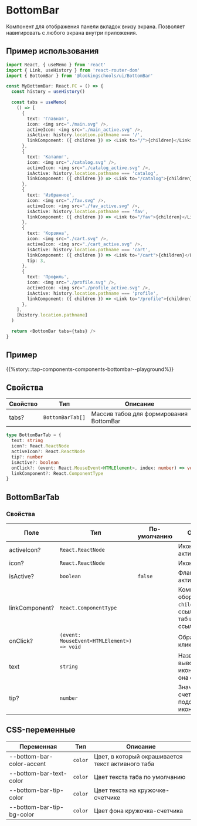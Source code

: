 # BottomBar

Компонент для отображения панели вкладок внизу экрана. Позволяет навигировать с любого экрана внутри приложения.

## Пример использования

```typescript jsx
import React, { useMemo } from 'react'
import { Link, useHistory } from 'react-router-dom'
import { BottomBar } from '@lookingschools/ui/BottomBar'

const MyBottomBar: React.FC = () => {
  const history = useHistory()

  const tabs = useMemo(
    () => [
      {
        text: 'Главная',
        icon: <img src="./main.svg" />,
        activeIcon: <img src="./main_active.svg" />,
        isActive: history.location.pathname === '/',
        linkComponent: ({ children }) => <Link to="/">{children}</Link>,
      },
      {
        text: 'Каталог',
        icon: <img src="./catalog.svg" />,
        activeIcon: <img src="./catalog_active.svg" />,
        isActive: history.location.pathname === 'catalog',
        linkComponent: ({ children }) => <Link to="/catalog">{children}</Link>,
      },
      {
        text: 'Избранное',
        icon: <img src="./fav.svg" />,
        activeIcon: <img src="./fav_active.svg" />,
        isActive: history.location.pathname === 'fav',
        linkComponent: ({ children }) => <Link to="/fav">{children}</Link>,
      },
      {
        text: 'Корзина',
        icon: <img src="./cart.svg" />,
        activeIcon: <img src="./cart_active.svg" />,
        isActive: history.location.pathname === 'cart',
        linkComponent: ({ children }) => <Link to="/cart">{children}</Link>,
        tip: 3,
      },
      {
        text: 'Профиль',
        icon: <img src="./profile.svg" />,
        activeIcon: <img src="./profile_active.svg" />,
        isActive: history.location.pathname === 'profile',
        linkComponent: ({ children }) => <Link to="/profile">{children}</Link>,
      },
    ],
    [history.location.pathname]
  )

  return <BottomBar tabs={tabs} />
}
```

## Пример

{{%story:::tap-components-components-bottombar--playground%}}

## Свойства

| Свойство | Тип              | Описание                                |
| -------- | ---------------- | --------------------------------------- |
| tabs?    | `BottomBarTab[]` | Массив табов для формирования BottomBar |

```typescript jsx
type BottomBarTab = {
  text: string
  icon?: React.ReactNode
  activeIcon?: React.ReactNode
  tip?: number
  isActive?: boolean
  onClick?: (event: React.MouseEvent<HTMLElement>, index: number) => void
  linkComponent?: React.ComponentType
}
```

## BottomBarTab

### Свойства

| Поле           | Тип                                        | По-умолчанию | Описание                                                                 |
| -------------- | ------------------------------------------ | ------------ | ------------------------------------------------------------------------ |
| activeIcon?    | `React.ReactNode`                          |              | Иконка активного таба                                                    |
| icon?          | `React.ReactNode`                          |              | Иконка таба                                                              |
| isActive?      | `boolean`                                  | `false`      | Флаг активности таба                                                     |
| linkComponent? | `React.ComponentType`                      |              | Компонент, оборачивающий `children` в ссылку. Делает таб целиком ссылкой |
| onClick?       | `(event: MouseEvent<HTMLElement>) => void` |              | Обработчик клика на таб                                                  |
| text           | `string`                                   |              | Название таба, выводится под иконкой (если она есть)                     |
| tip?           | `number`                                   |              | Значение счетчика-подсказки над иконкой                                  |

## CSS-переменные

| Переменная                | Тип     | Описание                                          |
| ------------------------- | ------- | ------------------------------------------------- |
| --bottom-bar-color-accent | `color` | Цвет, в который окрашивается текст активного таба |
| --bottom-bar-text-color   | `color` | Цвет текста таба по умолчанию                     |
| --bottom-bar-tip-color    | `color` | Цвет текста на кружочке-счетчике                  |
| --bottom-bar-tip-bg-color | `color` | Цвет фона кружочка-счетчика                       |
